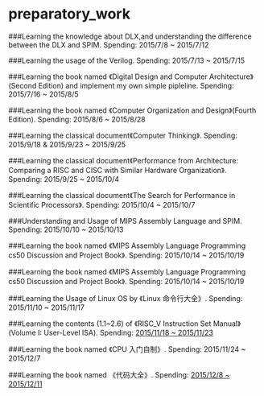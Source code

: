 # **preparatory_work**

###Learning the knowledge about DLX,and understanding the difference between the DLX and SPIM. 
Spending: 2015/7/8 ~ 2015/7/12

###Learning the usage of the Verilog. 
Spending: 2015/7/13 ~ 2015/7/15

###Learning the book named 《Digital Design and Computer Architecture》(Second Edition) and implement my own simple pipleline.
Spending: 2015/7/16 ~ 2015/8/5

###Learning the book named 《Computer Organization and Design》(Fourth Edition).
Spending: 2015/8/6 ~ 2015/8/28 

###Learning the classical document《Computer Thinking》.
Spending: 2015/9/18 & 2015/9/23 ~ 2015/9/25

###Learning the classical document《Performance from Architecture: Comparing a RISC and CISC with Similar Hardware Organization》.
Spending: 2015/9/25 ~ 2015/10/4

###Learning the classical document《The Search for Performance in Scientific Processors》.
Spending: 2015/10/4 ~ 2015/10/7

###Understanding and Usage of MIPS Assembly Language and SPIM.
Spending: 2015/10/10 ~ 2015/10/13

###Learning the book named 《MIPS Assembly Language Programming cs50 Discussion and Project Book》.
Spending: 2015/10/14 ~ 2015/10/19

###Learning the book named 《MIPS Assembly Language Programming cs50 Discussion and Project Book》.
Spending: 2015/10/14 ~ 2015/10/19

###Learning the Usage of Linux OS by 《Linux 命令行大全》.
Spending: 2015/11/10 ~ 2015/11/17

###Learning the contents (1.1~2.6) of 《RISC_V Instruction Set Manual》(Volume I: User-Level ISA).
Spending: [2015/11/18 ~ 2015/11/23](https://github.com/iFMRT/riscv-spec-v2-cn)

###Learning the book named 《CPU 入门自制》.
Spending: 2015/11/24 ~ 2015/12/7

###Learning the book named 《代码大全》.
Spending: [2015/12/8 ~ 2015/12/11](https://github.com/kippy620/Note/tree/master/CodeComplete2)
